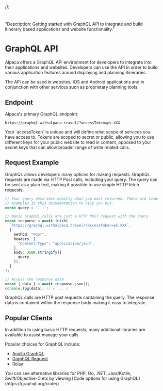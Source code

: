 [//]: # "Title: GraphQL"
[//]: # "Weight: 1"
[//]:
  #
  "Description: Getting started with GraphQL API to integrate and build itinerary based applications and website functionality."

# GraphQL API

Alpaca offers a GraphQL API environment for developers to integrate into their
applications and websites. Developers can use the API in order to build various
application features around displaying and planning itineraries.

The API can be used in websites, iOS and Android applications and in conjunction
with other services such as proprietary planning tools.

## Endpoint

Alpaca's primary GraphQL endpoint:

```
https://graphql.withalpaca.travel/?accessToken=pk.XXX
```

<aside class="information">
  Your `accessToken` is unique and will define what scope of services you have
  access to. Tokens are scoped to secret or public, allowing you to use 
  different keys for your public website to read in content, opposed to your 
  secret keys that can allow broader range of write related calls.
</aside>

## Request Example

GraphQL allows developers many options for making requests. GraphQL requests are
made via HTTP Post calls, including your query. The query can be sent as a plain
text, making it possible to use simple HTTP fetch requests.

```typescript
// Your query describes exactly what you want returned. There are loads of
// examples in this documentation to help you out.
const query = `...`;

// Basic GraphQL calls are just a HTTP POST request with the query
const response = await fetch(
  `https://graphql.withalpaca.travel/?accessToken=pk.XXX`,
  {
    method: "POST",
    headers: {
      "Content-Type": "application/json",
    },
    body: JSON.stringify({
      query,
    }),
  }
);

// Access the response data
const { data } = await response.json();
console.log(data); // { ... }
```

<aside class="note">
  GraphQL calls are HTTP post requests containing the query. The response
  data is contained within the response body making it easy to integrate.
</aside>

## Popular Clients

In addition to using basic HTTP requests, many additional libraries are
available to assist manage your calls.

Popular choices for GraphQL include:

- [Apollo GraphQL](https://www.apollographql.com/apollo-client)
- [GraphQL Request](https://github.com/jasonkuhrt/graphql-request)
- [Relay](https://relay.dev/)

<aside class="info">
  You can see alternative libraries for PHP, Go, .NET, Java/Kotlin,
  Swift/Objective-C etc by viewing
  [Code options for using GraphQL](https://graphql.org/code/)
</aside>
